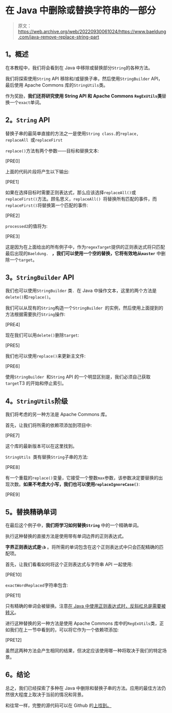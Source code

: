 # 在 Java 中删除或替换字符串的一部分

> 原文：<https://web.archive.org/web/20220930061024/https://www.baeldung.com/java-remove-replace-string-part>

## **1。概述**

在本教程中，我们将会看到在 Java 中移除或替换部分`String`的各种方法。

我们将探索使用`String` API 移除和/或替换子串，然后使用`StringBuilder` API，最后使用 Apache Commons 库的`StringUtils`类。

作为奖励，**我们还将研究使用 String API 和 Apache Commons `RegExUtils`类**替换一个`exact`单词。

## **2。`String` API**

替换子串的最简单直接的方法之一是使用`String class.`的`replace, replaceAll `或`replaceFirst`

`replace()`方法有两个参数——目标和替换文本:

[PRE0]

上面的代码片段将产生以下输出:

[PRE1]

如果在选择目标时需要正则表达式，那么应该选择`replaceAll()`或`replaceFirst()`方法。顾名思义，`replaceAll() `将替换所有匹配的事件，而`replaceFirst()`将替换第一个匹配的事件:

[PRE2]

`processed2`的值将为:

[PRE3]

这是因为在上面给出的所有例子中，作为`regexTarget`提供的正则表达式将只匹配最后出现的`Baeldung. ` **，我们可以使用一个空的替换，它将有效地从`master`** 中删除一个`target`。

## **3。`StringBuilder` API**

我们也可以使用`StringBuilder` 类`. `在 Java 中操作文本，这里的两个方法是`delete()`和`replace()`。

我们可以从现有的`String`构造一个`StringBuilder `的实例，然后使用上面提到的方法根据需要执行`String`操作:

[PRE4]

现在我们可以用`delete()`删除`target`:

[PRE5]

我们也可以使用`replace()`来更新主文件:

[PRE6]

使用`StringBuilder `和`String` API 的一个明显区别是，我们必须自己获取`target`T3 的开始和停止索引。

## **4。`StringUtils`阶级**

我们将考虑的另一种方法是 Apache Commons 库。

首先，让我们将所需的依赖项添加到项目中:

[PRE7]

这个库的最新版本可以在这里找到。

`StringUtils `类有替换`String`子串的方法:

[PRE8]

有一个重载的`replace()`变量，它接受一个整数`max`参数，该参数决定要替换的出现次数。**如果不考虑大小写，我们也可以使用`replaceIgnoreCase()`**:

[PRE9]

## **5。替换精确单词**

在最后这个例子中，**我们将学习如何替换`String`** 中的一个精确单词。

执行这种替换的直接方法是使用带有单词边界的正则表达式。

**字界正则表达式是`\b`** 。将所需的单词包含在这个正则表达式中只会匹配精确的匹配项。

首先，让我们看看如何将这个正则表达式与字符串 API 一起使用:

[PRE10]

`exactWordReplaced`字符串包含:

[PRE11]

只有精确的单词会被替换。注意[在 Java 中使用正则表达式时，反斜杠总是需要被转义](/web/20220709111401/https://www.baeldung.com/java-regexp-escape-char)。

进行这种替换的另一种方法是使用 Apache Commons 库中的`RegExUtils`类，正如我们在上一节中看到的，可以将它作为一个依赖项添加:

[PRE12]

虽然这两种方法会产生相同的结果，但决定应该使用哪一种将取决于我们的特定场景。

## **6。结论**

总之，我们已经探索了多种在 Java 中删除和替换子串的方法。应用的最佳方法仍然很大程度上取决于当前的情况和背景。

和往常一样，完整的源代码可以在 Github 的[上找到。](https://web.archive.org/web/20220709111401/https://github.com/eugenp/tutorials/tree/master/core-java-modules/core-java-string-algorithms-2)